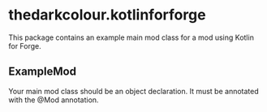 # thedarkcolour.kotlinforforge
This package contains an example main mod class 
for a mod using Kotlin for Forge.

## ExampleMod
Your main mod class should be an object declaration. 
It must be annotated with the @Mod annotation.